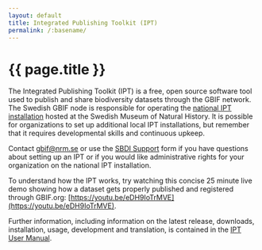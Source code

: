 ```yaml
---
layout: default
title: Integrated Publishing Toolkit (IPT)
permalink: /:basename/
---
```


# {{ page.title }}

The Integrated Publishing Toolkit (IPT) is a free, open source software tool used to publish and share biodiversity datasets through the GBIF network. The Swedish GBIF node is responsible for operating the [national IPT installation](https://www.gbif.se/ipt/) hosted at the Swedish Museum of Natural History. It is possible for organizations to set up additional local IPT installations, but remember that it requires developmental skills and continuous upkeep. 

Contact [gbif@nrm.se](mailto:gbif@nrm.se) or use the [SBDI Support](https://docs.biodiversitydata.se/support/) form if you have questions about setting up an IPT or if you would like administrative rights for your organization on the national IPT installation. 

To understand how the IPT works, try watching this concise 25 minute live demo showing how a dataset gets properly published and registered through GBIF.org: [https://youtu.be/eDH9IoTrMVE](https://youtu.be/eDH9IoTrMVE).

Further information, including information on the latest release, downloads, installation, usage, development and translation, is contained in the [IPT User Manual](https://ipt.gbif.org/manual/).
